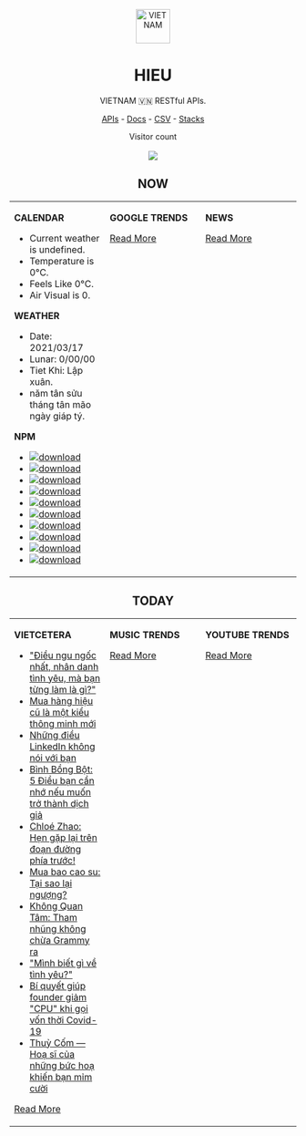 <p align="center"><img src="https://raw.githubusercontent.com/hieudoanm/hieudoanm/master/images/hieudoanm/profile.jpg" alt="VIETNAM" height="60"/></p>
<h1 align="center">HIEU</h1>
<p align="center">VIETNAM 🇻🇳 RESTful APIs.</p>
<p align="center">
  <a href="https://vietnamdb.herokuapp.com/api">APIs</a> -
  <a href="https://vietnamdb.herokuapp.com/docs">Docs</a> -
  <a href="https://github.com/hieudoanm/hieudoanm/tree/master/docs">CSV</a> -
  <a href="https://github.com/hieudoanm/hieudoanm/tree/master/docs/stacks">Stacks</a>
</p>
<p align="center"> 
  Visitor count<br><br>
  <img src="https://profile-counter.glitch.me/vietnamdb/count.svg" />
</p>


<h2 align="center">NOW</h2>

<table style="width:100%"><tbody style="width:100%"><tr><td valign="top" width="33%">

**CALENDAR**

- Current weather is undefined.
- Temperature is 0°C.
- Feels Like 0°C.
- Air Visual is 0.

**WEATHER**

- Date: 2021/03/17
- Lunar: 0/00/00
- Tiet Khi: Lập xuân.
- năm tân sửu tháng tân mão ngày giáp tý.

**NPM**

- [![download](https://img.shields.io/npm/dm/giaohangnhanh.svg?style=flat-square&label=giaohangnhanh&color=red)](https://www.npmjs.com/package/giaohangnhanh)
- [![download](https://img.shields.io/npm/dm/onepay.svg?style=flat-square&label=onepay&color=red)](https://www.npmjs.com/package/onepay)
- [![download](https://img.shields.io/npm/dm/vietcetera.svg?style=flat-square&label=vietcetera&color=red)](https://www.npmjs.com/package/vietcetera)
- [![download](https://img.shields.io/npm/dm/vietnambanks.svg?style=flat-square&label=vietnambanks&color=red)](https://www.npmjs.com/package/vietnambanks)
- [![download](https://img.shields.io/npm/dm/vietnamgovernment.svg?style=flat-square&label=vietnamgovernment&color=red)](https://www.npmjs.com/package/vietnamgovernment)
- [![download](https://img.shields.io/npm/dm/vietnamnews.svg?style=flat-square&label=vietnamnews&color=red)](https://www.npmjs.com/package/vietnamnews)
- [![download](https://img.shields.io/npm/dm/vnapis.svg?style=flat-square&label=vnapis&color=red)](https://www.npmjs.com/package/vnapis)
- [![download](https://img.shields.io/npm/dm/vnpay.svg?style=flat-square&label=vnpay&color=red)](https://www.npmjs.com/package/vnpay)
- [![download](https://img.shields.io/npm/dm/vtcpay.svg?style=flat-square&label=vtcpay&color=red)](https://www.npmjs.com/package/vtcpay)
- [![download](https://img.shields.io/npm/dm/zalopay.svg?style=flat-square&label=zalopay&color=red)](https://www.npmjs.com/package/zalopay)

</td><td valign="top" width="33%">

**GOOGLE TRENDS**



[Read More](https://trends.google.com/trends/?geo=VN)

</td><td valign="top" width="33%">

**NEWS**



[Read More](docs/news/README.md)

</td></tr></tbody></table>

<h2 align="center">TODAY</h2>

<table style="width:100%"><tbody style="width:100%"><tr><td valign="top" width="33%">

**VIETCETERA**

- ["Điều ngu ngốc nhất, nhân danh tình yêu, mà bạn từng làm là gì?"](https://vietcetera.com/vn/sau-7-nam-yeu-nhau-minh-nhan-ra-moi-quan-he-cua-tui-minh-hoi-lech-lac)
- [Mua hàng hiệu cũ là một kiểu thông minh mới](https://vietcetera.com/vn/mua-hang-hieu-cu-la-mot-kieu-thong-minh-moi)
- [Những điều LinkedIn không nói với bạn](https://vietcetera.com/vn/nhung-dieu-linkedin-khong-noi-voi-ban)
- [Bình Bồng Bột: 5 Điều bạn cần nhớ nếu muốn trở thành dịch giả](https://vietcetera.com/vn/binh-bong-bot-5-dieu-ban-can-nho-neu-muon-tro-thanh-dich-gia)
- [Chloé Zhao: Hẹn gặp lại trên đoạn đường phía trước!](https://vietcetera.com/vn/chloezhao-hen-gap-lai-tren-doan-duong-phia-truoc)
- [Mua bao cao su: Tại sao lại ngượng?](https://vietcetera.com/vn/mua-bao-cao-su-tai-sao-lai-nguong)
- [Không Quan Tâm: Tham nhũng không chừa Grammy ra](https://vietcetera.com/vn/khong-quan-tam-tham-nhung-khong-chua-grammy-ra)
- ["Mình biết gì về tình yêu?"](https://vietcetera.com/vn/minh-biet-gi-ve-tinh-yeu)
- [Bí quyết giúp founder giảm "CPU" khi gọi vốn thời Covid-19](https://vietcetera.com/vn/bi-quyet-goi-von-nhanh-cho-startup-thoi-covid-19)
- [Thuỳ Cốm — Hoạ sĩ của những bức hoạ khiến bạn mỉm cười](https://vietcetera.com/vn/thuy-com-hoa-si-cua-nhung-buc-hoa-khien-ban-mim-cuoi)

[Read More](https://vietcetera.com/)

</td><td valign="top" width="33%">

**MUSIC TRENDS**



[Read More](https://www.youtube.com/feed/trending?bp=4gIuCggvbS8wNHJsZhIiUExGZ3F1TG5MNTlhbW42X05FZFc5TGswZDdXZWVST0Q2VA%3D%3D)

</td><td valign="top" width="33%">

**YOUTUBE TRENDS**



[Read More](https://www.youtube.com/feed/trending)

</td></tr></tbody></table>
